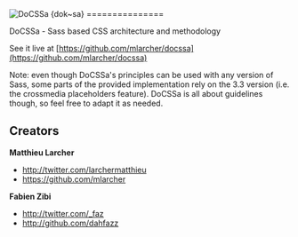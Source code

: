 <img src="https://raw.githubusercontent.com/mlarcher/docssa/master/assets/img/title.jpg" alt="DoCSSa {dok~sa}">
===============

DoCSSa - Sass based CSS architecture and methodology

See it live at [https://github.com/mlarcher/docssa](https://github.com/mlarcher/docssa)

Note: even though DoCSSa's principles can be used with any version of Sass, some parts of the provided implementation
rely on the 3.3 version (i.e. the crossmedia placeholders feature). DoCSSa is all about guidelines though, so feel free
to adapt it as needed.

## Creators

**Matthieu Larcher**

- <http://twitter.com/larchermatthieu>
- <https://github.com/mlarcher>

**Fabien Zibi**

- <http://twitter.com/_faz>
- <http://github.com/dahfazz>
